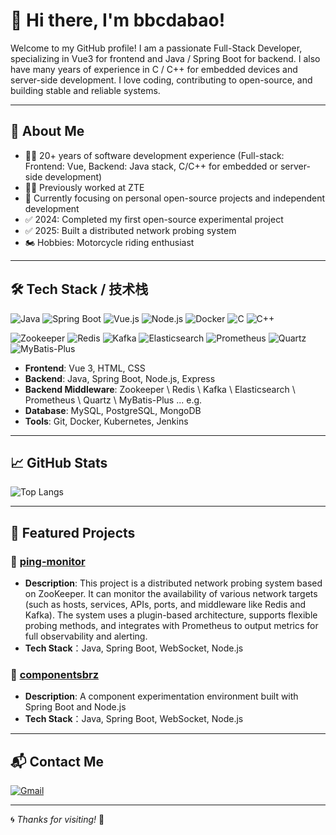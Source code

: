 # 👋 Hi there, I'm bbcdabao!

Welcome to my GitHub profile!
I am a passionate Full-Stack Developer, specializing in Vue3 for frontend and Java / Spring Boot for backend. I also have many years of experience in C / C++ for embedded devices and server-side development. I love coding, contributing to open-source, and building stable and reliable systems.

---

## 🚀 About Me

- 👨‍💻 20+ years of software development experience (Full-stack: Frontend: Vue, Backend: Java stack, C/C++ for embedded or server-side development)
- 🧑‍💻 Previously worked at ZTE
- 🌱 Currently focusing on personal open-source projects and independent development
- ✅ 2024: Completed my first open-source experimental project
- ✅ 2025: Built a distributed network probing system
- 🏍️ Hobbies: Motorcycle riding enthusiast

---

## 🛠 Tech Stack / 技术栈

![Java](https://img.shields.io/badge/Java-ED8B00?style=flat&logo=java&logoColor=white)
![Spring Boot](https://img.shields.io/badge/Spring_Boot-6DB33F?style=flat&logo=spring-boot&logoColor=white)
![Vue.js](https://img.shields.io/badge/Vue.js-35495E?style=flat&logo=vue.js&logoColor=4FC08D)
![Node.js](https://img.shields.io/badge/Node.js-339933?style=flat&logo=node.js&logoColor=white)
![Docker](https://img.shields.io/badge/Docker-2496ED?style=flat&logo=docker&logoColor=white)
![C](https://img.shields.io/badge/C-00599C?style=flat&logo=c&logoColor=white)
![C++](https://img.shields.io/badge/C++-00599C?style=flat&logo=cplusplus&logoColor=white)


![Zookeeper](https://img.shields.io/badge/Zookeeper-000000?logo=apache-zookeeper&logoColor=white&style=for-the-badge)
![Redis](https://img.shields.io/badge/Redis-DC382D?logo=redis&logoColor=white&style=for-the-badge)
![Kafka](https://img.shields.io/badge/Apache_Kafka-231F20?logo=apache-kafka&logoColor=white&style=for-the-badge)
![Elasticsearch](https://img.shields.io/badge/Elasticsearch-005571?logo=elasticsearch&logoColor=white&style=for-the-badge)
![Prometheus](https://img.shields.io/badge/Prometheus-009639?logo=prometheus&logoColor=white&style=for-the-badge)
![Quartz](https://img.shields.io/badge/Quartz-000000?logo=quartz&logoColor=white&style=for-the-badge)
![MyBatis-Plus](https://img.shields.io/badge/MyBatis--Plus-000000?logo=mybatis&logoColor=white&style=for-the-badge)


- **Frontend**: Vue 3, HTML, CSS
- **Backend**: Java, Spring Boot, Node.js, Express
- **Backend Middleware**: Zookeeper \ Redis \ Kafka \  Elasticsearch \ Prometheus \ Quartz \ MyBatis-Plus   ...  e.g.
- **Database**: MySQL, PostgreSQL, MongoDB  
- **Tools**: Git, Docker, Kubernetes, Jenkins  

---

## 📈 GitHub Stats

![Top Langs](https://github-readme-stats.vercel.app/api/top-langs/?username=bbcdabao&layout=compact&theme=radical)

---

## 🌟 Featured Projects

### 🔧 [ping-monitor](https://github.com/bbcdabao/ping-monitor)
- **Description**: This project is a distributed network probing system based on ZooKeeper. It can monitor the availability of various network targets (such as hosts, services, APIs, ports, and middleware like Redis and Kafka). The system uses a plugin-based architecture, supports flexible probing methods, and integrates with Prometheus to output metrics for full observability and alerting.
- **Tech Stack**：Java, Spring Boot, WebSocket, Node.js

### 🔧 [componentsbrz](https://github.com/bbcdabao/componentsbrz)
- **Description**: A component experimentation environment built with Spring Boot and Node.js
- **Tech Stack**：Java, Spring Boot, WebSocket, Node.js
  
---

## 📬 Contact Me

[![Gmail](https://img.shields.io/badge/Email-baobao.minghui@gmail.com-red?logo=gmail&style=flat-square)](mailto:baobao.minghui@gmail.com)

---

🌀 *Thanks for visiting!* 🚀

